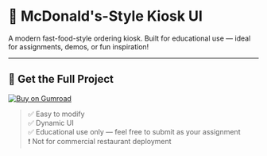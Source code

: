 # 🍟 McDonald's-Style Kiosk UI

A modern fast-food-style ordering kiosk. Built for educational use — ideal for assignments, demos, or fun inspiration!

---

## 💾 Get the Full Project

[![Buy on Gumroad](https://img.shields.io/badge/Gumroad-Download-orange?logo=gumroad)](https://asadahsan7.gumroad.com/l/plxvsl)

> ✅ Easy to modify  
> ✅ Dynamic UI    
> ✅ Educational use only — feel free to submit as your assignment  
> ❗ Not for commercial restaurant deployment
